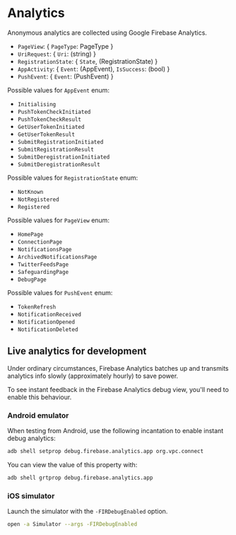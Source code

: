 # Analytics

Anonymous analytics are collected using Google Firebase Analytics.

* `PageView`: { `PageType`: PageType }
* `UriRequest`: { `Uri`: (string) }
* `RegistrationState`: { `State`, (RegistrationState) }
* `AppActivity`: { `Event`: (AppEvent), `IsSuccess`: (bool) }
* `PushEvent`: { `Event`: (PushEvent) }
  
Possible values for `AppEvent` enum:

* `Initialising`
* `PushTokenCheckInitiated`
* `PushTokenCheckResult`
* `GetUserTokenInitiated`
* `GetUserTokenResult`
* `SubmitRegistrationInitiated`
* `SubmitRegistrationResult`
* `SubmitDeregistrationInitiated`
* `SubmitDeregistrationResult`

Possible values for `RegistrationState` enum:

* `NotKnown`
* `NotRegistered`
* `Registered`

Possible values for `PageView` enum:

* `HomePage`
* `ConnectionPage`
* `NotificationsPage`
* `ArchivedNotificationsPage`
* `TwitterFeedsPage`
* `SafeguardingPage`
* `DebugPage`

Possible values for `PushEvent` enum:

* `TokenRefresh`
* `NotificationReceived`
* `NotificationOpened`
* `NotificationDeleted`

## Live analytics for development

Under ordinary circumstances, Firebase Analytics batches up and transmits analytics info slowly (approximately hourly) to save power.

To see instant feedback in the Firebase Analytics debug view, you'll need to enable this behaviour.

### Android emulator

When testing from Android, use the following incantation to enable instant debug analytics:

```bash
adb shell setprop debug.firebase.analytics.app org.vpc.connect
```

You can view the value of this property with:

```bash
adb shell grtprop debug.firebase.analytics.app
```

### iOS simulator

Launch the simulator with the `-FIRDebugEnabled` option.

```bash
open -a Simulator --args -FIRDebugEnabled
```
